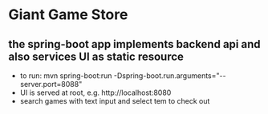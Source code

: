 # Giant Game Store

## the spring-boot app implements backend api and also services UI as static resource

* to run: mvn spring-boot:run -Dspring-boot.run.arguments="--server.port=8088"
* UI is served at root, e.g. http://localhost:8080
* search games with text input and select tem to check out
